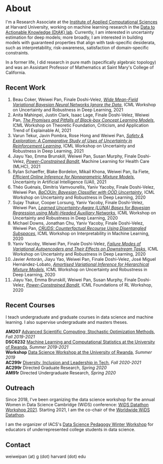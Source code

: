 
# About
I'm a Research Associate at the [Institute of Applied Computational Sciences](https://iacs.seas.harvard.edu) at Harvard University, working on machine learning research in the [Data to Actionable Knowledge (DtAK) lab](https://dtak.github.io). Currently, I am interested in uncertainty estimation for deep models; more broadly, I am interested in building models with guaranteed properties that align with task-specific desiderata, such as interpretability, risk-awareness, satisfaction of domain-specific constraints. 

In a former life, I did research in pure math (specifically algebraic topology) and was an Assistant Professor of Mathematics at Saint Mary's College of California.


## Recent Work
1. Beau Coker, Weiwei Pan, Finale Doshi-Velez, [*Wide Mean-Field Variational Bayesian Neural Networks Ignore the Data*](https://arxiv.org/pdf/2106.07052.pdf), ICML Workshop on Uncertainty and Robustness in Deep Learning, 2021
2. Anita Mahinpei, Justin Clark, Isaac Lage, Finale Doshi-Velez, Weiwei Pan, [*The Promises and Pitfalls of Black-box Concept Learning Models*](http://arxiv.org/abs/2106.13314), ICML Workshop on Theoretic Foundation, Criticism, and Application Trend of Explainable AI, 2021 
3. Varun Tekur, Javin Pombra, Rose Hong and Weiwei Pan, [*Safety & Exploration: A Comparative Study of Uses of Uncertainty in Reinforcement Learning*](), ICML Workshop on Uncertainty and Robustness in Deep Learning, 2021
4. Jiayu Yao, Emma Brunskill, Weiwei Pan, Susan Murphy, Finale Doshi-Velez, [*Power-Constrained Bandit*](https://arxiv.org/pdf/2004.06230.pdf), Machine Learning for Health Care (MLHC), 2021
5. Rylan Schaeffer, Blake Bordelon, Mikail Khona, Weiwei Pan, Ila Fiete, [*Efficient Online Inference for Nonparametric Mixture Models*](https://fietelabmit.files.wordpress.com/2021/06/final_camera_ready.pdf), Uncertainty in Artificial Intelligence (UAI), 2021
6. Théo Guénais, Dimitris Vamvourellis, Yaniv Yacoby, Finale Doshi-Velez, Weiwei Pan, [*BaCOUn: Bayesian Classifier with OOD Uncertainty*](http://www.gatsby.ucl.ac.uk/~balaji/udl2020/accepted-papers/UDL2020-paper-085.pdf), ICML Workshop on Uncertainty and Robustness in Deep Learning, 2020
7. Sujay Thakur, Cooper Lorsung, Yaniv Yacoby, Finale Doshi-Velez, Weiwei Pan, [*Learned Uncertainty-Aware (LUNA) Bases for Bayesian Regression using Multi-Headed Auxiliary Networks*](https://arxiv.org/abs/2006.11695), ICML Workshop on Uncertainty and Robustness in Deep Learning, 2020
8. Michael Downs, Jonathan Chu, Yaniv Yacoby, Finale Doshi-Velez, Weiwei Pan, [*CRUDS: Counterfactual Recourse Using Disentangled Subspaces*](https://finale.seas.harvard.edu/files/finale/files/cruds-_counterfactual_recourse_using_disentangled_subspaces.pdf), ICML Workshop on Interpretability in Machine Learning, 2020
9. Yaniv Yacoby, Weiwei Pan, Finale Doshi-Velez, [*Failure Modes of Variational Autoencoders and Their Effects on Downstream Tasks*](http://www.gatsby.ucl.ac.uk/~balaji/udl2020/accepted-papers/UDL2020-paper-056.pdf), ICML Workshop on Uncertainty and Robustness in Deep Learning, 2020
10. Javier Antorán, Jiayu Yao, Weiwei Pan, Finale Doshi-Velez, José Miguel Hernández-Lobato, [*Amortised Variational Inference for Hierarchical Mixture Models*](http://www.gatsby.ucl.ac.uk/~balaji/udl2020/accepted-papers/UDL2020-paper-139.pdf), ICML Workshop on Uncertainty and Robustness in Deep Learning, 2020
11. Jiayu Yao, Emma Brunskill, Weiwei Pan, Susan Murphy, Finale Doshi-Velez, [*Power-Constrained Bandit*](https://arxiv.org/pdf/2004.06230.pdf), ICML Foundations of RL Workshop, 2020


## Recent Courses
I teach undergraduate and graduate courses in data science and machine learning. I also supervise undergraduate and masters theses.

**AM207** [Advanced Scientific Computing: Stochastic Optimization Methods](https://onefishy.github.io/am207/), *Fall 2019-2021*<br>
**DSC6232** [Machine Learning and Computational Statistics at the University of Rwanda](https://onefishy.github.io/Rwanda-Data-Science/), *Summer 2019-2021*<br>
**Workshop** [Data Science Workshop at the University of Rwanda](https://github.com/onefishy/rwanda_workshop), *Summer 2019*<br>
**AC299r** [Diversity, Inclusion and Leadership in Tech](https://onefishy.github.io/DIL_in_tech/), *Fall 2020-2021*<br>
**AC299r** Directed Graduate Research, *Spring 2020*<br>
**AM91r** Directed Undergraduate Research, *Spring 2020*

## Outreach
Since 2018, I've been organizing the data science workshop for the annual Women in Data Science Cambridge (WiDS) conference: [WiDS Datathon Workshop 2021](https://onefishy.github.io/wids_datathon/). Starting 2021, I am the co-chair of the [Worldwide WiDS Datathon](https://www.widsconference.org).

I am the organizer of IACS's [Data Science Pedagogy Winter Workshop](https://onefishy.github.io/data-science-workshop/) for educators of underrepresented college students in data science.

## Contact
weiweipan (at) g (dot) harvard (dot) edu

